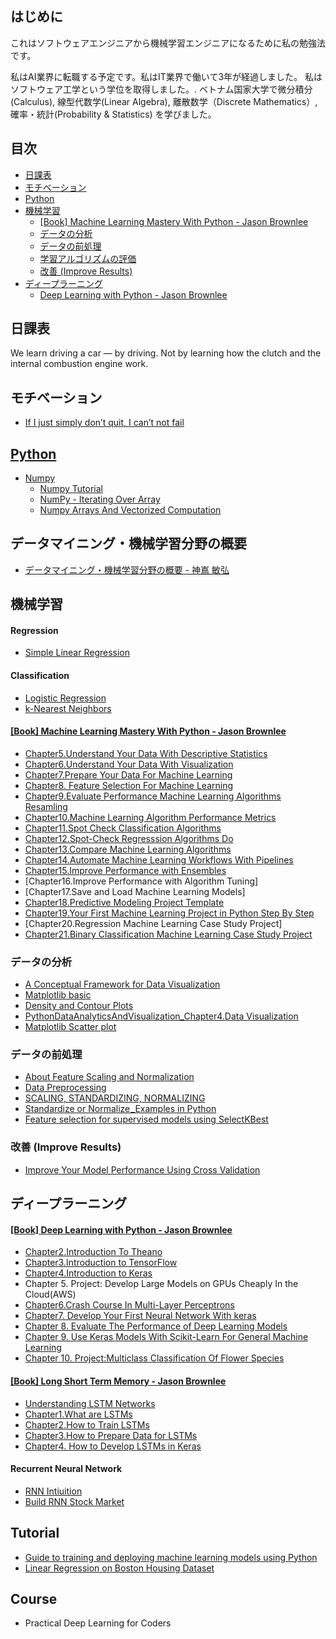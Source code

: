 ## はじめに
これはソフトウェアエンジニアから機械学習エンジニアになるために私の勉強法です。 

私はAI業界に転職する予定です。私はIT業界で働いて3年が経過しました。 私はソフトウェア工学という学位を取得しました。. ベトナム国家大学で微分積分(Calculus), 線型代数学(Linear Algebra), 離散数学（Discrete Mathematics）, 確率・統計(Probability & Statistics) を学びました。

## 目次
 * [日課表](https://github.com/youngvn/How-to-learn-Machine-Learning/blob/master/README.md#日課表)
* [モチベーション](https://github.com/youngvn/How-to-learn-Machine-Learning/blob/master/README.md#モチベーション)
 * [Python](https://github.com/youngvn/How-to-learn-Machine-Learning/blob/master/README.md#Python)
 * [機械学習](https://github.com/youngvn/How-to-learn-Machine-Learning/blob/master/README.md#機械学習)
   * [[Book] Machine Learning Mastery With Python - Jason Brownlee](https://github.com/youngvn/How-to-learn-Machine-Learning/blob/master/README.md#book-machine-learning-mastery-with-python---jason-brownlee)
   * [データの分析](https://github.com/youngvn/How-to-learn-Machine-Learning#%E3%83%87%E3%83%BC%E3%82%BF%E3%81%AE%E5%88%86%E6%9E%90)
   * [データの前処理](https://github.com/youngvn/How-to-learn-Machine-Learning/blob/master/README.md#データの前処理)
   * [学習アルゴリズムの評価](https://github.com/youngvn/How-to-learn-Machine-Learning/blob/master/README.md#学習アルゴリズムの評価)
   * [改善 (Improve Results)](https://github.com/youngvn/How-to-learn-Machine-Learning/blob/master/README.md#改善 (Improve Results))
 * [ディープラーニング](https://github.com/youngvn/How-to-learn-Machine-Learning/blob/master/README.md#ディープラーニング)
    * [Deep Learning with Python - Jason Brownlee](https://github.com/youngvn/How-to-learn-Machine-Learning/blob/master/README.md#deep-learning-with-python---jason-brownlee)
## 日課表
 We learn driving a car — by driving. Not by learning how the clutch and the internal combustion engine work.
## モチベーション
 * [If I just simply don’t quit, I can’t not fail](https://www.facebook.com/startupinsiderAsia/videos/719208845130806)
## [Python](https://notebooks.azure.com/young/projects/learnai/tree/Python)
 * [Numpy](https://notebooks.azure.com/young/projects/learnai/tree/Python)
   * [Numpy Tutorial](https://learnai-young.notebooks.azure.com/j/notebooks/Python/NumpyTutorial%20%5BPart%201%5D.ipynb)
   * [NumPy - Iterating Over Array](https://learnai-young.notebooks.azure.com/j/notebooks/Python/Numpyt_IteratingOverArray.ipynb)
   * [Numpy Arrays And Vectorized Computation](https://learnai-young.notebooks.azure.com/j/notebooks/Python/NumpyArraysAndVectorizedComputation.ipynb)
## データマイニング・機械学習分野の概要
 * [データマイニング・機械学習分野の概要 - 神嶌 敏弘 ](http://www.kamishima.net/archive/mldm-overview.pdf)
## 機械学習
#### Regression
  * [Simple Linear Regression](https://learnai-young.notebooks.azure.com/j/notebooks/Regression/%5BAI_DayX%5DSimpleLinearRegression.ipynb) 

#### Classification
  * [Logistic Regression](https://learnai-young.notebooks.azure.com/j/notebooks/Classification/%5BAI%20Day3%5DLogisticRegression.ipynb)
  * [k-Nearest Neighbors](https://learnai-young.notebooks.azure.com/j/notebooks/Classification/%5BAI%20Day4%5DKNN.ipynb)

#### [[Book] Machine Learning Mastery With Python - Jason Brownlee](https://notebooks.azure.com/young/projects/learnai/tree/%5BBook%5DMachineLearningMasteryWithPython%20%20-%20Jason%20Brownlee)
 * [Chapter5.Understand Your Data With Descriptive Statistics](https://learnai-young.notebooks.azure.com/j/notebooks/%5BBook%5DMachineLearningMasteryWithPython%20%20-%20Jason%20Brownlee/Chapter5.UnderstandYourDataWithDescriptiveStatistics.ipynb)
 * [Chapter6.Understand Your Data With Visualization](https://learnai-young.notebooks.azure.com/j/notebooks/%5BBook%5DMachineLearningMasteryWithPython%20%20-%20Jason%20Brownlee/Chapter6.UnderstandYourDataWithVisualization.ipynb)
 * [Chapter7.Prepare Your Data For Machine Learning](https://learnai-young.notebooks.azure.com/j/notebooks/%5BBook%5DMachineLearningMasteryWithPython%20%20-%20Jason%20Brownlee/Chapter7.PrepareYourDataForMachineLearning.ipynb)
 * [Chapter8. Feature Selection For Machine Learning](https://learnai-young.notebooks.azure.com/j/notebooks/%5BBook%5DMachineLearningMasteryWithPython%20%20-%20Jason%20Brownlee/Chapter8.%20Feature%20Selection%20For%20Machine%20Learning.ipynb)
 * [Chapter9.Evaluate Performance Machine Learning Algorithms Resamling](https://learnai-young.notebooks.azure.com/j/notebooks/%5BBook%5DMachineLearningMasteryWithPython%20%20-%20Jason%20Brownlee/Chapter9.EvaluatePerformanceMachineLEarningAlgorithmsResamling.ipynb)
 * [Chapter10.Machine Learning Algorithm Performance Metrics](https://learnai-young.notebooks.azure.com/j/notebooks/%5BBook%5DMachineLearningMasteryWithPython%20%20-%20Jason%20Brownlee/Chapter10.MachineLearning%20AlgorithmPerformanceMetrics.ipynb)
 * [Chapter11.Spot Check Classification Algorithms](https://learnai-young.notebooks.azure.com/j/notebooks/%5BBook%5DMachineLearningMasteryWithPython%20%20-%20Jason%20Brownlee/Chapter11.SpotCheckClassificationAlgorithms.ipynb)
 * [Chapter12.Spot-Check Regresssion Algorithms Do](https://learnai-young.notebooks.azure.com/j/notebooks/%5BBook%5DMachineLearningMasteryWithPython%20%20-%20Jason%20Brownlee/Chapter12.Spot-CheckRegresssionAlgorithms%20Do.ipynb)
 * [Chapter13.Compare Machine Learning Algorithms](https://learnai-young.notebooks.azure.com/j/notebooks/%5BBook%5DMachineLearningMasteryWithPython%20%20-%20Jason%20Brownlee/Chapter13.CompareMachineLearningAlgorithms.ipynb)
 * [Chapter14.Automate Machine Learning Workflows With Pipelines](https://learnai-young.notebooks.azure.com/j/notebooks/%5BBook%5DMachineLearningMasteryWithPython%20%20-%20Jason%20Brownlee/Chapter14.AutomateMachineLearningWorkflowsWithPipelines.ipynb)
 * [Chapter15.Improve Performance with Ensembles]()
 * [Chapter16.Improve Performance with Algorithm Tuning]
 * [Chapter17.Save and Load Machine Learning Models]
 * [Chapter18.Predictive Modeling Project Template](https://learnai-young.notebooks.azure.com/j/notebooks/%5BBook%5DMachineLearningMasteryWithPython%20%20-%20Jason%20Brownlee/Chapter18.PredictiveModelingProjectTemplate.ipynb)
 * [Chapter19.Your First Machine Learning Project in Python Step By Step](https://learnai-young.notebooks.azure.com/j/notebooks/%5BBook%5DMachineLearningMasteryWithPython%20%20-%20Jason%20Brownlee/Chapter19.YourFirstMachineLearningProjectinPythonStepByStep.ipynb)
 * [Chapter20.Regression Machine Learning Case Study Project]
 * [Chapter21.Binary Classification Machine Learning Case Study Project](https://learnai-young.notebooks.azure.com/j/notebooks/%5BBook%5DMachineLearningMasteryWithPython%20%20-%20Jason%20Brownlee/Chapter21.BinaryClassificationMachineLearningCaseStudyProject.ipynb)
### データの分析
 * [A Conceptual Framework for Data Visualization](https://learnai-young.notebooks.azure.com/j/notebooks/DataVisualization/A%20Conceptual%20Framework%20for%20Data%20Visualization.ipynb)
 * [Matplotlib basic](https://learnai-young.notebooks.azure.com/j/notebooks/DataVisualization/%5B20181004%5DMatplotlib_Basic.ipynb)
 * [Density and Contour Plots](https://learnai-young.notebooks.azure.com/j/notebooks/DataVisualization/%5BDay%201%5D%20Density%20and%20Contour%20Plots.ipynb)
 * [PythonDataAnalyticsAndVisualization_Chapter4.Data Visualization](https://learnai-young.notebooks.azure.com/j/notebooks/DataVisualization/PythonDataAnalyticsAndVisualization/Chapter4.Data%20Visualization.ipynb)
 * [Matplotlib Scatter plot](https://learnai-young.notebooks.azure.com/j/notebooks/DataVisualization/MatplotlibScatterplot.ipynb)
### データの前処理
 * [About Feature Scaling and Normalization](https://learnai-young.notebooks.azure.com/j/notebooks/DataPreprocessing/About%20Feature%20Scaling%20and%20Normalization.ipynb)
 * [Data Preprocessing](https://learnai-young.notebooks.azure.com/j/notebooks/DataPreprocessing/%5BAI_Day2%5DDataPreprocessing.ipynb)
 * [SCALING, STANDARDIZING, NORMALIZING](https://learnai-young.notebooks.azure.com/j/notebooks/DataPreprocessing/SCALING,%20STANDARDIZING,%20NORMALIZING.ipynb)
 * [Standardize or Normalize _Examples in Python](https://learnai-young.notebooks.azure.com/j/notebooks/DataPreprocessing/Standardize%20or%20Normalize%E2%80%8A_Examples%20in%20Python.ipynb)
 * [Feature selection for supervised models using SelectKBest](https://learnai-young.notebooks.azure.com/j/notebooks/DataPreprocessing/Feature%20selection%20for%20supervised%20models%20using%20SelectKBest.ipynb)

### 改善 (Improve Results)
 * [Improve Your Model Performance Using Cross Validation](https://learnai-young.notebooks.azure.com/j/notebooks/DataPreprocessing/ImproveYourModelPerformanceUsingCrossValidation.ipynb)
## ディープラーニング
#### [[Book] Deep Learning with Python - Jason Brownlee](https://notebooks.azure.com/young/projects/learnai/tree/%5BBook%5DDeepLearningwithPython%20-%20Jason%20Brownlee)
  * [Chapter2.Introduction To Theano](https://learnai-young.notebooks.azure.com/j/notebooks/%5BBook%5DDeepLearningwithPython%20-%20Jason%20Brownlee/Chapter2.IntroductionToTheano.ipynb)
  * [Chapter3.Introduction to TensorFlow](https://learnai-young.notebooks.azure.com/j/notebooks/%5BBook%5DDeepLearningwithPython%20-%20Jason%20Brownlee/Chapter3.IntroductiontoTensorFlow.ipynb)
  * [Chapter4.Introduction to Keras](https://learnai-young.notebooks.azure.com/j/notebooks/%5BBook%5DDeepLearningwithPython%20-%20Jason%20Brownlee/Chapter4.IntroductiontoKeras.ipynb)
  * Chapter 5. Project: Develop Large Models on GPUs Cheaply In the Cloud(AWS)
  * [Chapter6.Crash Course In Multi-Layer Perceptrons](https://learnai-young.notebooks.azure.com/j/notebooks/%5BBook%5DDeepLearningwithPython%20-%20Jason%20Brownlee/Chapter6.CrashCourseInMulti-LayerPerceptrons.ipynb)
  * [Chapter7. Develop Your First Neural Network With keras](https://learnai-young.notebooks.azure.com/j/notebooks/%5BBook%5DDeepLearningwithPython%20-%20Jason%20Brownlee/Chapter7.%20Develop%20Your%20First%20Neural%20Network%20With%20keras.ipynb)
  * [Chapter 8. Evaluate The Performance of Deep Learning Models](https://learnai-young.notebooks.azure.com/j/notebooks/%5BBook%5DDeepLearningwithPython%20-%20Jason%20Brownlee/Chapter%208.%20Evaluate%20The%20Performance%20of%20Deep%20Learning%20Models.ipynb)
  * [Chapter 9. Use Keras Models With Scikit-Learn For General Machine Learning](https://learnai-young.notebooks.azure.com/j/notebooks/%5BBook%5DDeepLearningwithPython%20-%20Jason%20Brownlee/Chapter%209.%20Use%20Keras%20Models%20With%20Scikit-Learn%20For%20General%20Machine%20Learning.ipynb)
  * [Chapter 10. Project:Multiclass Classification Of Flower Species](https://learnai-young.notebooks.azure.com/j/notebooks/%5BBook%5DDeepLearningwithPython%20-%20Jason%20Brownlee/Chapter%2010.%20Project_Multiclass%20Classification%20Of%20Flower%20Species.ipynb)

#### [[Book] Long Short Term Memory - Jason Brownlee](https://notebooks.azure.com/young/projects/learnai/tree/%5BBook%5DLong%20Short-Term%20Memory%20Networks)
  * [Understanding LSTM Networks](https://learnai-young.notebooks.azure.com/j/notebooks/%5BBook%5DLong%20Short-Term%20Memory%20Networks/Understanding%20LSTM%20Networks.ipynb)
  * [Chapter1.What are LSTMs](https://learnai-young.notebooks.azure.com/j/notebooks/%5BBook%5DLong%20Short-Term%20Memory%20Networks/Chapter1.What%20are%20LSTMs.ipynb)
  * [Chapter2.How to Train LSTMs](https://learnai-young.notebooks.azure.com/j/notebooks/%5BBook%5DLong%20Short-Term%20Memory%20Networks/Chapter2.How%20to%20Train%20LSTMs.ipynb)
  * [Chapter3.How to Prepare Data for LSTMs](https://learnai-young.notebooks.azure.com/j/notebooks/%5BBook%5DLong%20Short-Term%20Memory%20Networks/Chapter3.How%20to%20Prepare%20Data%20for%20LSTMs.ipynb)
  * [Chapter4. How to Develop LSTMs in Keras](https://learnai-young.notebooks.azure.com/j/notebooks/%5BBook%5DLong%20Short-Term%20Memory%20Networks/Chapter4.%20How%20to%20Develop%20LSTMs%20in%20Keras.ipynb)

#### Recurrent Neural Network
  * [RNN Intiuition](https://learnai-young.notebooks.azure.com/j/notebooks/DeepLearning/RNN_Intiuition.ipynb)
  * [Build RNN Stock Market](https://learnai-young.notebooks.azure.com/j/notebooks/DeepLearning/BuildRNN.ipynb)

## Tutorial
  * [Guide to training and deploying machine learning models using Python](https://learnai-young.notebooks.azure.com/j/notebooks/Medium/Guide%20to%20training%20and%20deploying%20machine%20learning%20models%20using%20Python.ipynb)
  * [Linear Regression on Boston Housing Dataset](https://learnai-young.notebooks.azure.com/j/notebooks/%5BBlog%5DTutorial/Linear%20Regression%20on%20Boston%20Housing%20Dataset.ipynb)

## Course
   * Practical Deep Learning for Coders
